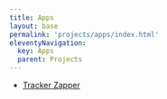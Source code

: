 ```yaml
---
title: Apps
layout: base
permalink: 'projects/apps/index.html'
eleventyNavigation:
  key: Apps
  parent: Projects
---
```


- [Tracker Zapper](/apps/tracker-zapper)
  